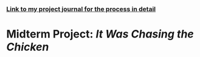 ### [Link to my project journal for the process in detail](https://github.com/l-mccarthy/IntroToIM/blob/main/midtermProject/journal.md)

# Midterm Project: _It Was Chasing the Chicken_
